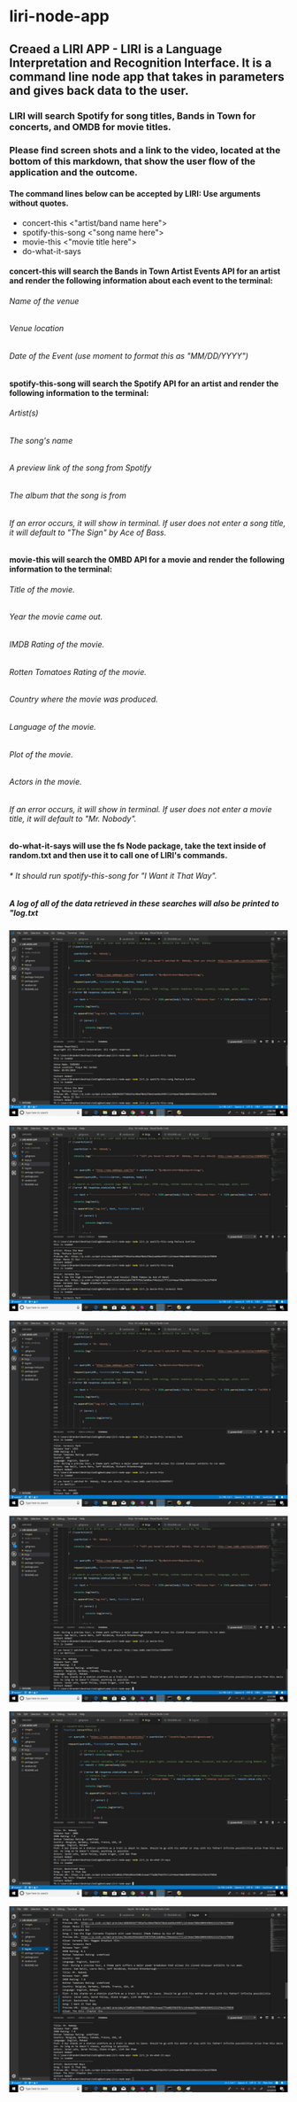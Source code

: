 # liri-node-app

## Creaed a LIRI APP - LIRI is a Language Interpretation and Recognition Interface. It is a command line node app that takes in parameters and gives back data to the user.

### LIRI will search Spotify for song titles, Bands in Town for concerts, and OMDB for movie titles.

### Please find screen shots and a link to the video, located at the bottom of this markdown, that show the user flow of the application and the outcome. 

#### The command lines below can be accepted by LIRI: Use arguments without quotes. 

* concert-this <"artist/band name here">
* spotify-this-song <"song name here">
* movie-this <"movie title here">
* do-what-it-says

#### concert-this will search the Bands in Town Artist Events API for an artist and render the following information about each event to the terminal:
###### Name of the venue
###### Venue location
###### Date of the Event (use moment to format this as "MM/DD/YYYY")


#### spotify-this-song will search the Spotify API for an artist and render the following information to the terminal:
###### Artist(s)
###### The song's name
###### A preview link of the song from Spotify
###### The album that the song is from

###### If an error occurs, it will show in terminal. If user does not enter a song title, it will default to "The Sign" by Ace of Bass.

#### movie-this will search the OMBD API for a movie and render the following information to the terminal:
###### Title of the movie.
###### Year the movie came out.
###### IMDB Rating of the movie.
###### Rotten Tomatoes Rating of the movie.
###### Country where the movie was produced.
###### Language of the movie.
###### Plot of the movie.
###### Actors in the movie.

###### If an error occurs, it will show in terminal. If user does not enter a movie title, it will default to "Mr. Nobody".

#### do-what-it-says will use the fs Node package, take the text inside of random.txt and then use it to call one of LIRI's commands.
###### * It should run spotify-this-song for "I Want it That Way".

##### A log of all of the data retrieved in these searches will also be printed to "log.txt

![Concert this example](/images/concert-this.png)

![Spotify this example](/images/spotify-this-song.png)

![Movie this example](/images/movie-this.png)

![Movie this example2](/images/movie-this-blank.png)

![Do What It Says example](/images/do-what-it-says.png)

![Log.txt](/images/logtxt.png)






